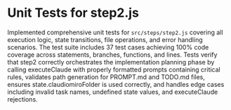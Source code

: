 # Unit Tests for step2.js

Implemented comprehensive unit tests for `src/steps/step2.js` covering all execution logic, state transitions, file operations, and error handling scenarios. The test suite includes 37 test cases achieving 100% code coverage across statements, branches, functions, and lines. Tests verify that step2 correctly orchestrates the implementation planning phase by calling executeClaude with properly formatted prompts containing critical rules, validates path generation for PROMPT.md and TODO.md files, ensures state.claudiomiroFolder is used correctly, and handles edge cases including invalid task names, undefined state values, and executeClaude rejections.
